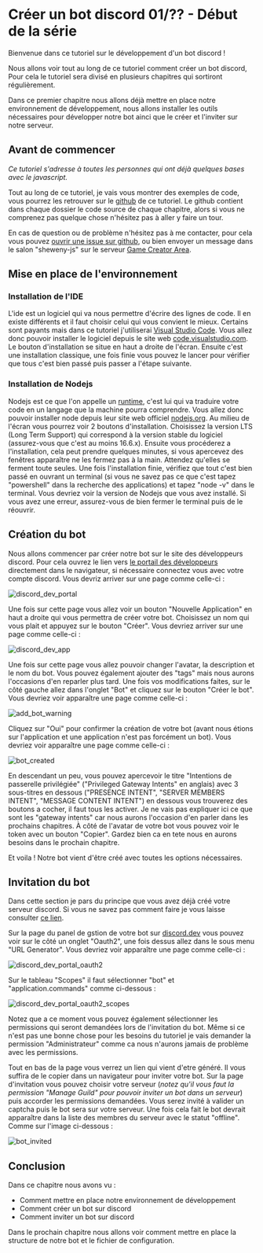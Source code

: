# Créer un bot discord 01/?? - Début de la série

Bienvenue dans ce tutoriel sur le développement d'un bot discord !

Nous allons voir tout au long de ce tutoriel comment créer un bot discord, Pour cela le tutoriel sera divisé en plusieurs chapitres qui sortiront régulièrement.

Dans ce premier chapitre nous allons déjà mettre en place notre environnement de développement, nous allons installer les outils nécessaires pour développer notre bot ainci que le créer et l'inviter sur notre serveur.

## Avant de commencer

_Ce tutoriel s'adresse à toutes les personnes qui ont déjà quelques bases avec le javascript._

Tout au long de ce tutoriel, je vais vous montrer des exemples de code, vous pourrez les retrouver sur le [github](https://github.com/Sheweny/Tutorial) de ce tutoriel.
Le github contient dans chaque dossier le code source de chaque chapitre, alors si vous ne comprenez pas quelque chose n'hésitez pas à aller y faire un tour.

En cas de question ou de problème n'hésitez pas à me contacter, pour cela vous pouvez [ouvrir une issue sur github](https://github.com/Sheweny/Tutorial/issues/new), ou bien envoyer un message dans le salon "sheweny-js" sur le serveur [Game Creator Area](https://discord.gg/zyRMZmJsk9).

## Mise en place de l'environnement

### Installation de l'IDE

L'ide est un logiciel qui va nous permettre d'écrire des lignes de code. Il en existe différents et il faut choisir celui qui vous convient le mieux.
Certains sont payants mais dans ce tutoriel j'utiliserai [Visual Studio Code](https://code.visualstudio.com/). Vous allez donc pouvoir installer le logiciel depuis le site web [code.visualstudio.com](https://code.visualstudio.com/). Le bouton d'installation se situe en haut a droite de l'écran.
Ensuite c'est une installation classique, une fois finie vous pouvez le lancer pour vérifier que tous c'est bien passé puis passer a l'étape suivante.

### Installation de Nodejs

Nodejs est ce que l'on appelle un [runtime](https://fr.wikipedia.org/wiki/Environnement_d%27ex%C3%A9cution), c'est lui qui va traduire votre code en un langage que la machine pourra comprendre. Vous allez donc pouvoir installer node depuis leur site web officiel [nodejs.org](https://nodejs.org/fr/). Au milieu de l'écran vous pourrez voir 2 boutons d'installation. Choisissez la version LTS (Long Term Support) qui correspond à la version stable du logiciel (assurez-vous que c'est au moins 16.6.x). Ensuite vous procéderez a l'installation, cela peut prendre quelques minutes, si vous apercevez des fenêtres apparaître ne les fermez pas à la main. Attendez qu'elles se ferment toute seules. Une fois l'installation finie, vérifiez que tout c'est bien passé en ouvrant un terminal (si vous ne savez pas ce que c'est tapez "powershell" dans la recherche des applications) et tapez "node -v" dans le terminal. Vous devriez voir la version de Nodejs que vous avez installé. Si vous avez une erreur, assurez-vous de bien fermer le terminal puis de le réouvrir.

## Création du bot

Nous allons commencer par créer notre bot sur le site des développeurs discord. Pour cela ouvrez le lien vers [le portail des développeurs](https://discord.com/developers/applications) directement dans le navigateur, si nécessaire connectez vous avec votre compte discord. Vous devriz arriver sur une page comme celle-ci :

![discord_dev_portal](https://cdn.discordapp.com/attachments/921734488533401642/921734810836287498/discord_dev_portal.png)

Une fois sur cette page vous allez voir un bouton "Nouvelle Application" en haut a droite qui vous permettra de créer votre bot.
Choisissez un nom qui vous plait et appuyez sur le bouton "Créer". Vous devriez arriver sur une page comme celle-ci :

![discord_dev_app](https://cdn.discordapp.com/attachments/921734488533401642/921734810634973244/discord_dev_app.png)

Une fois sur cette page vous allez pouvoir changer l'avatar, la description et le nom du bot. Vous pouvez également ajouter des "tags" mais nous aurons l'occasions d'en reparler plus tard.
Une fois vos modifications faites, sur le côté gauche allez dans l'onglet "Bot" et cliquez sur le bouton "Créer le bot". Vous devriez voir apparaître une page comme celle-ci :

![add_bot_warning](https://cdn.discordapp.com/attachments/921734488533401642/921734810374897704/add_bot_warning.png)

Cliquez sur "Oui" pour confirmer la création de votre bot (avant nous étions sur l'application et une application n'est pas forcément un bot). Vous devriez voir apparaître une page comme celle-ci :

![bot_created](https://cdn.discordapp.com/attachments/921734488533401642/921734810135842836/bot_created.png)

En descendant un peu, vous pouvez apercevoir le titre "Intentions de passerelle privilégiée" ("Privileged Gateway Intents" en anglais) avec 3 sous-titres en dessous ("PRESENCE INTENT", "SERVER MEMBERS INTENT", "MESSAGE CONTENT INTENT") en dessous vous trouverez des boutons a cocher, il faut tous les activer. Je ne vais pas expliquer ici ce que sont les "gateway intents" car nous aurons l'occasion d'en parler dans les prochains chapitres. À côté de l'avatar de votre bot vous pouvez voir le token avec un bouton "Copier". Gardez bien ca en tete nous en aurons besoins dans le prochain chapitre.

Et voila ! Notre bot vient d'être créé avec toutes les options nécessaires.

## Invitation du bot

Dans cette section je pars du principe que vous avez déjà créé votre serveur discord. Si vous ne savez pas comment faire je vous laisse consulter [ce lien](https://support.discord.com/hc/fr/articles/204849977-Comment-cr%C3%A9er-un-serveur-).

Sur la page du panel de gstion de votre bot sur [discord.dev](https://discord.com/developers/applications) vous pouvez voir sur le côté un onglet "Oauth2", une fois dessus allez dans le sous menu "URL Generator". Vous devriez voir apparaître une page comme celle-ci :

![discord_dev_portal_oauth2](https://cdn.discordapp.com/attachments/921734488533401642/921734809875779594/discord_dev_portal_oauth2.png)

Sur le tableau "Scopes" il faut sélectionner "bot" et "application.commands" comme ci-dessous :

![discord_dev_portal_oauth2_scopes](https://cdn.discordapp.com/attachments/921734488533401642/921734809531871232/discord_dev_portal_oauth2_scopes.png)

Notez que a ce moment vous pouvez également sélectionner les permissions qui seront demandées lors de l'invitation du bot. Même si ce n'est pas une bonne chose pour les besoins du tutoriel je vais demander la permission "Administrateur" comme ca nous n'aurons jamais de problème avec les permissions.

Tout en bas de la page vous verrez un lien qui vient d'etre généré. Il vous suffira de le copier dans un navigateur pour inviter votre bot. Sur la page d'invitation vous pouvez choisir votre serveur (_notez qu'il vous faut la permission "Manage Guild" pour pouvoir inviter un bot dans un serveur_) puis accorder les permissions demandées. Vous serez invité à valider un captcha puis le bot sera sur votre serveur. Une fois cela fait le bot devrait apparaître dans la liste des membres du serveur avec le statut "offline". Comme sur l'image ci-dessous :

![bot_invited](https://cdn.discordapp.com/attachments/921734488533401642/921734809250836500/bot_invited.png)

## Conclusion

Dans ce chapitre nous avons vu :

- Comment mettre en place notre environnement de développement
- Comment créer un bot sur discord
- Comment inviter un bot sur discord

Dans le prochain chapitre nous allons voir comment mettre en place la structure de notre bot et le fichier de configuration.

